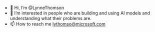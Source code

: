 - 👋 Hi, I’m @LynneThomson
- 👀 I’m interested in people who are building and using AI models and understanding what their problems are.
- 📫 How to reach me lythomso@microsoft.com
